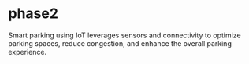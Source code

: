 # phase2
Smart parking using IoT leverages sensors and connectivity to optimize parking spaces, reduce congestion, and enhance the overall parking experience.
